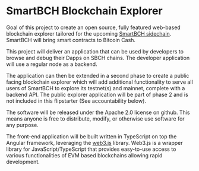 # SmartBCH Blockchain Explorer
Goal of this project to create an open source, fully featured web-based blockchain explorer tailored for the upcoming [SmartBCH sidechain](http://www.smartbch.org). SmartBCH will bring smart contracts to Bitcoin Cash.

This project will deliver an application that can be used by developers to browse and debug their Dapps on SBCH chains. The developer application will use a regular node as a backend.

The application can then be extended in a second phase to create a public facing blockchain explorer which will add additional functionality to serve all users of SmartBCH to explore its testnet(s) and mainnet, complete with a backend API. The public explorer application will be part of phase 2 and is not included in this flipstarter (See accountability below).

The software will be released under the Apache 2.0 license on github. This means anyone is free to distribute, modify, or otherwise use software for any purpose.

The front-end application will be built written in TypeScript on top the Angular framework, leveraging the [web3.js](https://web3js.readthedocs.io/en/v1.3.4/) library. Web3.js is a wrapper library for JavaScript/TypeScript that provides easy-to-use access to various functionalities of EVM based blockchains allowing rapid development.